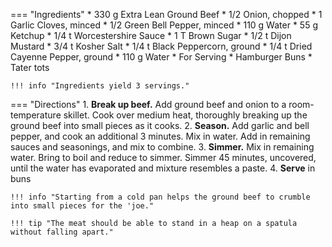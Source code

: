 === "Ingredients"
    * 330 g Extra Lean Ground Beef
    * 1/2 Onion, chopped
    * 1 Garlic Cloves, minced
    * 1/2 Green Bell Pepper, minced
    * 110 g Water
    * 55 g Ketchup
    * 1/4 t Worcestershire Sauce
    * 1 T Brown Sugar
    * 1/2 t Dijon Mustard
    * 3/4 t Kosher Salt
    * 1/4 t Black Peppercorn, ground
    * 1/4 t Dried Cayenne Pepper, ground
    * 110 g Water
    * For Serving
        * Hamburger Buns
        * Tater tots

    !!! info "Ingredients yield 3 servings."

=== "Directions"
    1. **Break up beef.** Add ground beef and onion to a room-temperature skillet. Cook over medium heat, thoroughly breaking up the ground beef into small pieces as it cooks.
    2. **Season.** Add garlic and bell pepper, and cook an additional 3 minutes. Mix in water. Add in remaining sauces and seasonings, and mix to combine.
    3. **Simmer.** Mix in remaining water. Bring to boil and reduce to simmer. Simmer 45 minutes, uncovered, until the water has evaporated and mixture resembles a paste.
    4. **Serve** in buns

    !!! info "Starting from a cold pan helps the ground beef to crumble into small pieces for the 'joe."

    !!! tip "The meat should be able to stand in a heap on a spatula without falling apart."

[^foodwishes]:
    Mitzewich, John. ["More Edible Irony: Sloppy Joes, Not that Sloppy."](https://foodwishes.blogspot.com/2010/03/sloppy-joes-recipe-video.html) *Food Wishes.* 30 March 2010.

